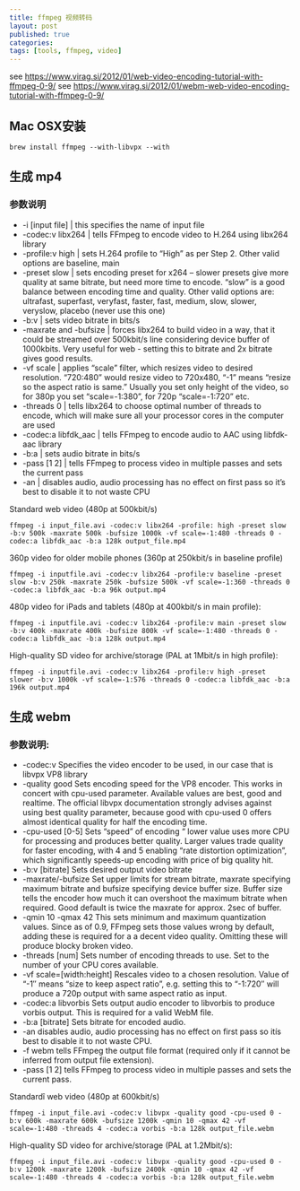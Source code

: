 ```yaml
---
title: ffmpeg 视频转码
layout: post
published: true
categories:
tags: [tools, ffmpeg, video]
---
```


see https://www.virag.si/2012/01/web-video-encoding-tutorial-with-ffmpeg-0-9/
see https://www.virag.si/2012/01/webm-web-video-encoding-tutorial-with-ffmpeg-0-9/

## Mac OSX安装

`brew install ffmpeg --with-libvpx --with`

## 生成 mp4

### 参数说明

* -i [input file] | this specifies the name of input file
* -codec:v libx264 | tells FFmpeg to encode video to H.264 using libx264 library
* -profile:v high | sets H.264 profile to “High” as per Step 2. Other valid options are baseline, main
* -preset slow | sets encoding preset for x264 – slower presets give more quality at same bitrate, but need more time to encode. “slow” is a good balance between encoding time and quality. Other valid options are: ultrafast, superfast, veryfast, faster, fast, medium, slow, slower, veryslow, placebo (never use this one)
* -b:v | sets video bitrate in bits/s
* -maxrate and -bufsize | forces libx264 to build video in a way, that it could be streamed over 500kbit/s line considering device buffer of 1000kbits. Very useful for web - setting this to bitrate and 2x bitrate gives good results.
* -vf scale | applies “scale” filter, which resizes video to desired resolution. “720:480” would resize video to 720x480, “-1” means “resize so the aspect ratio is same.” Usually you set only height of the video, so for 380p you set “scale=-1:380”, for 720p “scale=-1:720” etc.
* -threads 0 | tells libx264 to choose optimal number of threads to encode, which will make sure all your processor cores in the computer are used
* -codec:a libfdk_aac | tells FFmpeg to encode audio to AAC using libfdk-aac library
* -b:a | sets audio bitrate in bits/s
* -pass [1 2] | tells FFmpeg to process video in multiple passes and sets the current pass
* -an | disables audio, audio processing has no effect on first pass so it’s best to disable it to not waste CPU

Standard web video (480p at 500kbit/s)
```
ffmpeg -i input_file.avi -codec:v libx264 -profile: high -preset slow -b:v 500k -maxrate 500k -bufsize 1000k -vf scale=-1:480 -threads 0 -codec:a libfdk_aac -b:a 128k output_file.mp4
```

360p video for older mobile phones (360p at 250kbit/s in baseline profile)
```
ffmpeg -i inputfile.avi -codec:v libx264 -profile:v baseline -preset slow -b:v 250k -maxrate 250k -bufsize 500k -vf scale=-1:360 -threads 0 -codec:a libfdk_aac -b:a 96k output.mp4
```
480p video for iPads and tablets (480p at 400kbit/s in main profile):
```
ffmpeg -i inputfile.avi -codec:v libx264 -profile:v main -preset slow -b:v 400k -maxrate 400k -bufsize 800k -vf scale=-1:480 -threads 0 -codec:a libfdk_aac -b:a 128k output.mp4
```
High-quality SD video for archive/storage (PAL at 1Mbit/s in high profile):
```
ffmpeg -i inputfile.avi -codec:v libx264 -profile:v high -preset slower -b:v 1000k -vf scale=-1:576 -threads 0 -codec:a libfdk_aac -b:a 196k output.mp4
```

## 生成 webm

###  参数说明:
* -codec:v    Specifies the video encoder to be used, in our case that is libvpx VP8 library
* -quality good   Sets encoding speed for the VP8 encoder. This works in concert with cpu-used parameter. Available values are best, good and realtime. The official libvpx documentation strongly advises against using best quality parameter, because good with cpu-used 0 offers almost identical quality for half the encoding time.
* -cpu-used [0-5] Sets “speed” of encoding “ lower value uses more CPU for processing and produces better quality. Larger values trade quality for faster encoding, with 4 and 5 enabling “rate distortion optimization”, which significantly speeds-up encoding with price of big quality hit.
* -b:v [bitrate]  Sets desired output video bitrate
* -maxrate/-bufsize   Set upper limits for stream bitrate, maxrate specifying maximum bitrate and bufsize specifying device buffer size. Buffer size tells the encoder how much it can overshoot the maximum bitrate when required. Good default is twice the maxrate for approx. 2sec of buffer.
* -qmin 10 -qmax 42   This sets minimum and maximum quantization values. Since as of 0.9, FFmpeg sets those values wrong by default, adding these is required for a a decent video quality. Omitting these will produce blocky broken video.
* -threads [num]  Sets number of encoding threads to use. Set to the number of your CPU cores available.
* -vf scale=[width:height]    Rescales video to a chosen resolution. Value of “-1″ means “size to keep aspect ratio”, e.g. setting this to “-1:720″ will produce a 720p output with same aspect ratio as input.
* -codec:a libvorbis  Sets output audio encoder to libvorbis to produce vorbis output. This is required for a valid WebM file.
* -b:a [bitrate]  Sets bitrate for encoded audio.
* -an disables audio, audio processing has no effect on first pass so itís best to disable it to not waste CPU.
* -f webm tells FFmpeg the output file format (required only if it cannot be inferred from output file extension).
* -pass [1 2] tells FFmpeg to process video in multiple passes and sets the current pass.

Standardî web video (480p at 600kbit/s)

```
ffmpeg -i input_file.avi -codec:v libvpx -quality good -cpu-used 0 -b:v 600k -maxrate 600k -bufsize 1200k -qmin 10 -qmax 42 -vf scale=-1:480 -threads 4 -codec:a vorbis -b:a 128k output_file.webm
```

High-quality SD video for archive/storage (PAL at 1.2Mbit/s):

```
ffmpeg -i input_file.avi -codec:v libvpx -quality good -cpu-used 0 -b:v 1200k -maxrate 1200k -bufsize 2400k -qmin 10 -qmax 42 -vf scale=-1:480 -threads 4 -codec:a vorbis -b:a 128k output_file.webm
```
